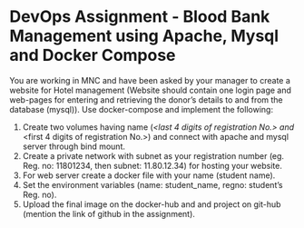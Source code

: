 # DevOps Assignment -  Blood Bank Management using Apache, Mysql and Docker Compose

You are working in MNC and have been asked by your manager to create a website for
Hotel management (Website should contain one login page and web-pages for entering
and retrieving the donor’s details to and from the database (mysql)).
Use docker-compose and implement the following:
1. Create two volumes having name (<first-name>_<last 4 digits of registration No.>
and <first-name>_<first 4 digits of registration No.>) and connect with apache and
mysql server through bind mount.
2. Create a private network with subnet as your registration number (eg. Reg. no:
11801234, then subnet: 11.80.12.34) for hosting your website.
3. For web server create a docker file with your name (student name).
4. Set the environment variables (name: student_name, regno: student’s Reg. no).
5. Upload the final image on the docker-hub and and project on git-hub (mention the
link of github in the assignment).




